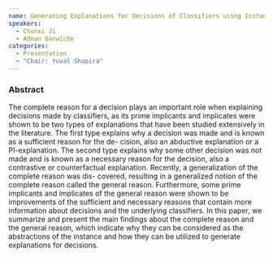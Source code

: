 ```yaml
---
name: Generating Explanations for Decisions of Classifiers using Instance Abstractions
speakers:
  - Chunxi Ji
  - Adnan Darwiche
categories:
  - Presentation
  - "Chair: Yuval Shapira"
---
```


### Abstract

The complete reason for a decision plays an important role
when explaining decisions made by classifiers, as its prime implicants
and implicates were shown to be two types of explanations that have
been studied extensively in the literature. The first type explains why
a decision was made and is known as a sufficient reason for the de-
cision, also an abductive explanation or a PI-explanation. The second
type explains why some other decision was not made and is known as
a necessary reason for the decision, also a contrastive or counterfactual
explanation. Recently, a generalization of the complete reason was dis-
covered, resulting in a generalized notion of the complete reason called
the general reason. Furthermore, some prime implicants and implicates
of the general reason were shown to be improvements of the sufficient
and necessary reasons that contain more information about decisions and
the underlying classifiers. In this paper, we summarize and present the
main findings about the complete reason and the general reason, which
indicate why they can be considered as the abstractions of the instance
and how they can be utilized to generate explanations for decisions.
